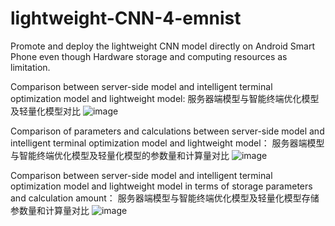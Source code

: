 # lightweight-CNN-4-emnist
Promote and deploy the lightweight CNN model directly on Android Smart Phone even though Hardware storage and computing resources as limitation. 

Comparison between server-side model and intelligent terminal optimization model and lightweight model:
服务器端模型与智能终端优化模型及轻量化模型对比
![image](https://github.com/user-attachments/assets/233f6714-d1c3-440b-8b95-2c5af649ae6b)

Comparison of parameters and calculations between server-side model and intelligent terminal optimization model and lightweight model：
服务器端模型与智能终端优化模型及轻量化模型的参数量和计算量对比
![image](https://github.com/user-attachments/assets/c8a15d63-909e-40a4-b1be-89bea83eac83)

Comparison between server-side model and intelligent terminal optimization model and lightweight model in terms of storage parameters and calculation amount：
服务器端模型与智能终端优化模型及轻量化模型存储参数量和计算量对比
![image](https://github.com/user-attachments/assets/62e7d3c7-6d4c-4639-95ca-73fe2988d91c)


